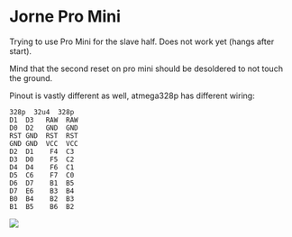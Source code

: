 # Jorne Pro Mini

Trying to use Pro Mini for the slave half. Does not work yet (hangs after start).

Mind that the second reset on pro mini should be desoldered to not touch the ground.

Pinout is vastly different as well, atmega328p has different wiring:

```
328p  32u4  328p
D1  D3   RAW  RAW
D0  D2   GND  GND
RST GND  RST  RST
GND GND  VCC  VCC
D2  D1    F4  C3
D3  D0    F5  C2
D4  D4    F6  C1
D5  C6    F7  C0
D6  D7    B1  B5
D7  E6    B3  B4
B0  B4    B2  B3
B1  B5    B6  B2

```

![](https://i.imgur.com/FBFUenv.jpg)


